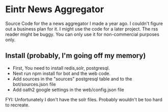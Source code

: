 # Eintr News Aggregator
Source Code for the a news aggregator I made a year ago.  I couldn't figure out a business plan for it. I might use the code for a later project. The rss reader might be buggy. You can only use it for non-commercial purposes only.

## Install (probably, I'm going off my memory)
* First, You need to install redis,solr, postgresql.
* Next run npm install for bot and the web code.
* Add sources in the "sources" postgresql table and to the bot/sources.json file
* Add oath2 google settings in the web/config.json file

FYI: Unfortunately I don't have the solr files. Probably wouldn't be too hard to recreate.
